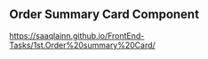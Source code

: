 ## Order Summary Card Component
https://saaqlainn.github.io/FrontEnd-Tasks/1st.Order%20summary%20Card/


